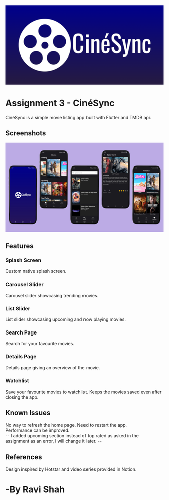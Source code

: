 <img align="centre" src="screenshots/logo_bg_landscape.png" width=512>

# Assignment 3 - CinéSync
CinéSync is a simple movie listing app built with Flutter and TMDB api.

## Screenshots
<img src="screenshots/screens.png"/>

## Features

### Splash Screen
Custom native splash screen.

### Carousel Slider
Carousel slider showcasing trending movies.

### List Slider
List slider showcasing upcoming and now playing movies.

### Search Page
Search for your favourite movies.

### Details Page
Details page giving an overview of the movie.

### Watchlist
Save your favourite movies to watchlist. Keeps the movies saved even after closing the app.

## Known Issues
No way to refresh the home page. Need to restart the app.<br>
Performance can be improved.<br>
-- I added upcoming section instead of top rated as asked in the assignment as an error, I will change it later. --

## References
Design inspired by Hotstar and video series provided in Notion.

# -By Ravi Shah

